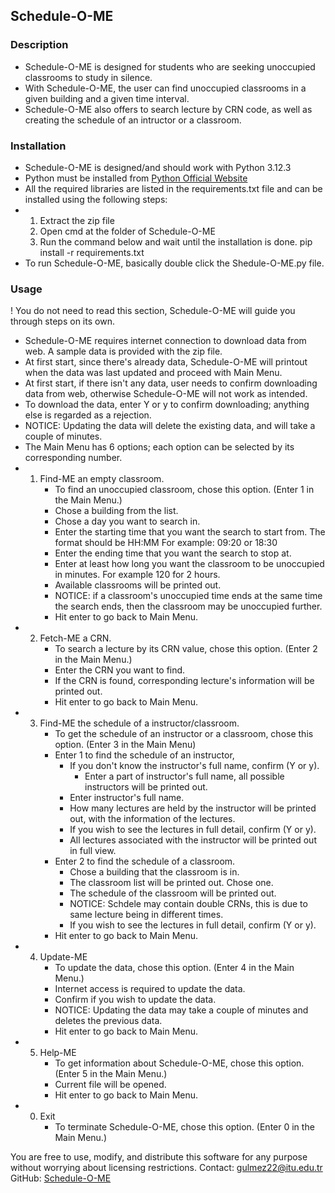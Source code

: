 ## Schedule-O-ME
### Description
- Schedule-O-ME is designed for students who are seeking unoccupied classrooms to study in silence.
- With Schedule-O-ME, the user can find unoccupied classrooms in a given building and a given time interval.
- Schedule-O-ME also offers to search lecture by CRN code, as well as creating the schedule of an intructor or a classroom.
### Installation
- Schedule-O-ME is designed/and should work with Python 3.12.3
- Python must be installed from [Python Official Website](https://www.python.org/)
- All the required libraries are listed in the requirements.txt file and can be installed using the following steps:
-   1. Extract the zip file
    2. Open cmd at the folder of Schedule-O-ME
    3. Run the command below and wait until the installation is done.
    pip install -r requirements.txt
- To run Schedule-O-ME, basically double click the Shedule-O-ME.py file.
### Usage
! You do not need to read this section, Schedule-O-ME will guide you through steps on its own.
- Schedule-O-ME requires internet connection to download data from web. A sample data is provided with the zip file.
- At first start, since there's already data, Schedule-O-ME will printout when the data was last updated and proceed with Main Menu.
- At first start, if there isn't any data, user needs to confirm downloading data from web, otherwise Schedule-O-ME will not work as intended.
- To download the data, enter Y or y to confirm downloading; anything else is regarded as a rejection.
- NOTICE: Updating the data will delete the existing data, and will take a couple of minutes.
- The Main Menu has 6 options; each option can be selected by its corresponding number.
-   1. Find-ME an empty classroom.
       - To find an unoccupied classroom, chose this option. (Enter 1 in the Main Menu.)
       - Chose a building from the list.
       - Chose a day you want to search in.
       - Enter the starting time that you want the search to start from. The format should be HH:MM For example: 09:20 or 18:30
       - Enter the ending time that you want the search to stop at.
       - Enter at least how long you want the classroom to be unoccupied in minutes. For example 120 for 2 hours.
       - Available classrooms will be printed out.
       - NOTICE: if a classroom's unoccupied time ends at the same time the search ends, then the classroom may be unoccupied further.
       - Hit enter to go back to Main Menu.
-  2. Fetch-ME a CRN.
       - To search a lecture by its CRN value, chose this option. (Enter 2 in the Main Menu.)
       - Enter the CRN you want to find.
       - If the CRN is found, corresponding lecture's information will be printed out.
       - Hit enter to go back to Main Menu.
-  3. Find-ME the schedule of a instructor/classroom.
       - To get the schedule of an instructor or a classroom, chose this option. (Enter 3 in the Main Menu)
       - Enter 1 to find the schedule of an instructor,
           -  If you don't know the instructor's full name, confirm (Y or y).
               - Enter a part of instructor's full name, all possible instructors will be printed out.
           -  Enter instructor's full name.
           -  How many lectures are held by the instructor will be printed out, with the information of the lectures.
           -  If you wish to see the lectures in full detail, confirm (Y or y).
           -  All lectures associated with the instructor will be printed out in full view.
       - Enter 2 to find the schedule of a classroom.
           -  Chose a building that the classroom is in.
           -  The classroom list will be printed out. Chose one.
           -  The schedule of the classroom will be printed out.
           -  NOTICE: Schdele may contain double CRNs, this is due to same lecture being in different times.
           -  If you wish to see the lectures in full detail, confirm (Y or y).
       - Hit enter to go back to Main Menu.
- 4. Update-ME
       - To update the data, chose this option. (Enter 4 in the Main Menu.)
       - Internet access is required to update the data.
       - Confirm if you wish to update the data.
       - NOTICE: Updating the data may take a couple of minutes and deletes the previous data.
       - Hit enter to go back to Main Menu.
- 5. Help-ME
       - To get information about Schedule-O-ME, chose this option. (Enter 5 in the Main Menu.)
       - Current file will be opened.
       - Hit enter to go back to Main Menu.
- 0. Exit
       - To terminate Schedule-O-ME, chose this option. (Enter 0 in the Main Menu.)

You are free to use, modify, and distribute this software for any purpose without worrying about licensing restrictions.
Contact: gulmez22@itu.edu.tr
GitHub: [Schedule-O-ME](https://github.com/glmzsemanur/Schedule-O-ME/tree/main)
